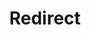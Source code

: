 ﻿---
layout: src/layouts/Redirect.astro
title: Redirect
redirect: https://yamldoc.liuyan.wang/docs/octopus-rest-api/tentacle.exe-command-line/configure
pubDate:  2023-01-01
navSearch: false
navSitemap: false
navMenu: false
---
